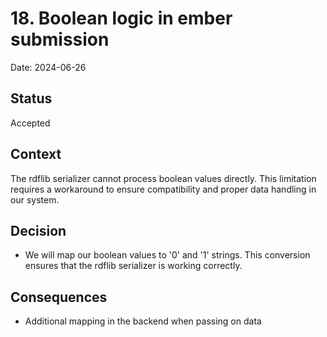 # 18. Boolean logic in ember submission

Date: 2024-06-26

## Status

Accepted

## Context

The rdflib serializer cannot process boolean values directly. This limitation requires a workaround to ensure compatibility and proper data handling in our system.


## Decision

- We will map our boolean values to '0' and '1' strings. This conversion ensures that the rdflib serializer is working correctly.

## Consequences
- Additional mapping in the backend when passing on data
